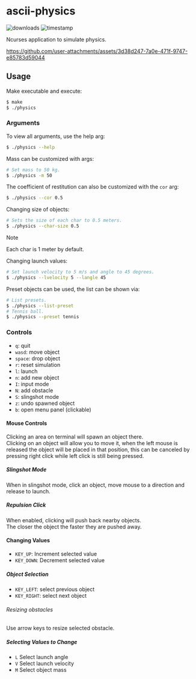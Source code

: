 # ascii-physics

![downloads](https://img.shields.io/github/downloads/xyzpw/ascii-physics/total)
![timestamp](https://img.shields.io/date/1741367040?label=repo%20creation)

Ncurses application to simulate physics.


https://github.com/user-attachments/assets/3d38d247-7a0e-471f-9747-e85783d59044

## Usage
Make executable and execute:
```bash
$ make
$ ./physics
```

### Arguments
To view all arguments, use the help arg:
```bash
$ ./physics --help
```

Mass can be customized with args:
```bash
# Set mass to 50 kg.
$ ./physics -m 50
```

The coefficient of restitution can also be customized with the `cor` arg:
```bash
$ ./physics --cor 0.5
```

Changing size of objects:
```bash
# Sets the size of each char to 0.5 meters.
$ ./physics --char-size 0.5
```
> [!NOTE]
> Each char is 1 meter by default.

Changing launch values:
```bash
# Set launch velocity to 5 m/s and angle to 45 degrees.
$ ./physics --lvelocity 5 --langle 45
```

Preset objects can be used, the list can be shown via:
```bash
# List presets.
$ ./physics --list-preset
# Tennis ball.
$ ./physics --preset tennis
```

### Controls
- `q`: quit
- `wasd`: move object
- `space`: drop object
- `r`: reset simulation
- `l`: launch
- `n`: add new object
- `I`: input mode
- `N`: add obstacle
- `S`: slingshot mode
- `z`: undo spawned object
- `b`: open menu panel (clickable)

#### Mouse Controls
Clicking an area on terminal will spawn an object there.<br>
Clicking on an object will allow you to move it, when the left mouse
 is released the object will be placed in that position,
 this can be canceled by pressing right click while left click is still being pressed.

##### Slingshot Mode
When in slingshot mode, click an object, move mouse to a direction and release to launch.

##### Repulsion Click
When enabled, clicking will push back nearby objects.<br>
The closer the object the faster they are pushed away.

#### Changing Values
- `KEY_UP`: Increment selected value
- `KEY_DOWN`: Decrement selected value

##### Object Selection
- `KEY_LEFT`: select previous object
- `KEY_RIGHT`: select next object

###### Resizing obstacles
Use arrow keys to resize selected obstacle.

##### Selecting Values to Change
- `L` Select launch angle
- `V` Select launch velocity
- `M` Select object mass
